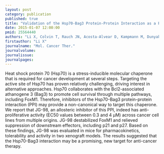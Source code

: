 ```yaml
---
layout: post
category: publication
published: true
title: "Validation of the Hsp70-Bag3 Protein-Protein Interaction as a Potential Therapeutic Target in Cancer."
date: 2015-01-07 12:00:00
pmid: 25564440
authors: "Li X, Colvin T, Rauch JN, Acosta-Alvear D, Kampmann M, Dunyak B, Hann B, Aftab BT, Murnane M, Cho M, Walter P, Weissman JS, Sherman MY, Gestwicki JE"
firstauthor: "Li X"
journalname: "Mol. Cancer Ther."
journalvolume: 
journalissue: 
journalpages: 
---
```


Heat shock protein 70 (Hsp70) is a stress-inducible molecular chaperone that is required for cancer development at several steps. Targeting the active site of Hsp70 has proven relatively challenging, driving interest in alternative approaches. Hsp70 collaborates with the Bcl2-associated athanogene 3 (Bag3) to promote cell survival through multiple pathways, including FoxM1. Therefore, inhibitors of the Hsp70-Bag3 protein-protein interaction (PPI) may provide a non-canonical way to target this chaperone. We report that JG-98, an allosteric inhibitor of this PPI, indeed has anti-proliferative activity (EC50 values between 0.3 and 4 µM) across cancer cell lines from multiple origins. JG-98 destabilized FoxM1 and relieved suppression of downstream effectors, including p21 and p27. Based on these findings, JG-98 was evaluated in mice for pharmacokinetics, tolerability and activity in two xenograft models. The results suggested that the Hsp70-Bag3 interaction may be a promising, new target for anti-cancer therapy.

